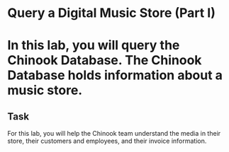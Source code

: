 # Query a Digital Music Store (Part I)

# In this lab, you will query the Chinook Database. The Chinook Database holds information about a music store.

## Task

For this lab, you will help the Chinook team understand the media in their store, their customers and employees, and their invoice information.

